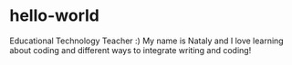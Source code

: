 # hello-world
Educational Technology Teacher :)
My name is Nataly and I love learning about coding and different ways to integrate writing and coding!
